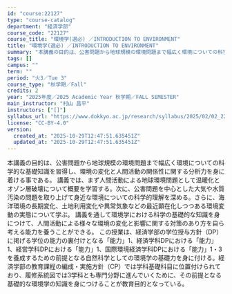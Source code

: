 ```yaml
---
id: "course:22127"
type: "course-catalog"
department: "経済学部"
course_code: "22127"
course_title: "環境学(選必) ／INTRODUCTION TO ENVIRONMENT"
title: "環境学(選必) ／INTRODUCTION TO ENVIRONMENT"
summary: "本講義の目的は、公害問題から地球規模の環境問題まで幅広く環境についての科学的な基礎知識を習得し、環境の変化と人間活動の関係性に関する分析力を身に着ける事である。 講義では、まず人間活動による地球環境問題として温暖化とオゾン層破壊について概要…"
tags: []
campus: ""
term: ""
period: "火3／Tue 3"
course_type: "秋学期／Fall"
credits: 2
year: "2025年度／2025 Academic Year 秋学期／FALL SEMESTER"
main_instructor: "村山 昌平"
instructors: ["[]"]
syllabus_url: "https://www.dokkyo.ac.jp/research/syllabus/2025/02/02_22127_ja_JP.html"
license: "CC-BY-4.0"
version:
  created_at: "2025-10-29T12:47:51.635451Z"
  updated_at: "2025-10-29T12:47:51.635451Z"
---
```

本講義の目的は、公害問題から地球規模の環境問題まで幅広く環境についての科学的な基礎知識を習得し、環境の変化と人間活動の関係性に関する分析力を身に着ける事である。 講義では、まず人間活動による地球環境問題として温暖化とオゾン層破壊について概要を学習する。次に、公害問題を中心とした大気や水質汚染の問題を取り上げて身近な環境についての科学的理解を深める。さらに、海洋環境の長期変化、土地利用変化や異常気象などの最近顕在化しつつある環境変動の実態について学ぶ。 講義を通して環境学における科学の基礎的な知識を身につけて、人間活動による様々な環境の変化と影響に関する対策のあり方を自ら考える能力を養うことができる。 この授業は、経済学部の学位授与方針（DP）に掲げる学位の能力の裏付けとなる「能力」1、経済学科DPにおける「能力」1、経営学科DPにおける「能力」1、国際環境経済学科DPにおける「能力」1・3を養成するための前提となる自然科学としての環境学の基礎力を身に付ける。経済学部の教育課程の編成・実施方針（CP）では学科基礎科目に位置付けられており、履修系統図では3学科とも専門分野に進んでいくために、その前提となる基礎的な環境学の知識を身につけることが教育目的となっている。
